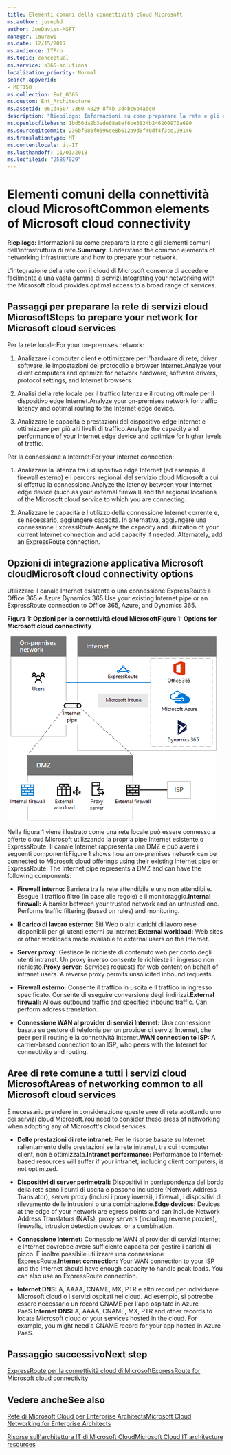 ```yaml
---
title: Elementi comuni della connettività cloud Microsoft
ms.author: josephd
author: JoeDavies-MSFT
manager: laurawi
ms.date: 12/15/2017
ms.audience: ITPro
ms.topic: conceptual
ms.service: o365-solutions
localization_priority: Normal
search.appverid:
- MET150
ms.collection: Ent_O365
ms.custom: Ent_Architecture
ms.assetid: 061d4507-7360-4029-8f4b-3d4bc6b4ade0
description: "Riepilogo: Informazioni su come preparare la rete e gli elementi comuni dell'infrastruttura di rete."
ms.openlocfilehash: 1bd56da2b3ede08a8ef6be3834b246200970a690
ms.sourcegitcommit: 236bf086f0596de8b612a9d8f40df4f3ce199146
ms.translationtype: MT
ms.contentlocale: it-IT
ms.lasthandoff: 11/01/2018
ms.locfileid: "25897029"
---
```

# <a name="common-elements-of-microsoft-cloud-connectivity"></a><span data-ttu-id="63298-103">Elementi comuni della connettività cloud Microsoft</span><span class="sxs-lookup"><span data-stu-id="63298-103">Common elements of Microsoft cloud connectivity</span></span>

 <span data-ttu-id="63298-104">**Riepilogo:** Informazioni su come preparare la rete e gli elementi comuni dell'infrastruttura di rete.</span><span class="sxs-lookup"><span data-stu-id="63298-104">**Summary:** Understand the common elements of networking infrastructure and how to prepare your network.</span></span>
  
<span data-ttu-id="63298-105">L'integrazione della rete con il cloud di Microsoft consente di accedere facilmente a una vasta gamma di servizi.</span><span class="sxs-lookup"><span data-stu-id="63298-105">Integrating your networking with the Microsoft cloud provides optimal access to a broad range of services.</span></span>
  
## <a name="steps-to-prepare-your-network-for-microsoft-cloud-services"></a><span data-ttu-id="63298-106">Passaggi per preparare la rete di servizi cloud Microsoft</span><span class="sxs-lookup"><span data-stu-id="63298-106">Steps to prepare your network for Microsoft cloud services</span></span>
<span data-ttu-id="63298-107"><a name="steps"> </a></span><span class="sxs-lookup"><span data-stu-id="63298-107"></span></span>

<span data-ttu-id="63298-108">Per la rete locale:</span><span class="sxs-lookup"><span data-stu-id="63298-108">For your on-premises network:</span></span>
  
1. <span data-ttu-id="63298-109">Analizzare i computer client e ottimizzare per l'hardware di rete, driver software, le impostazioni del protocollo e browser Internet.</span><span class="sxs-lookup"><span data-stu-id="63298-109">Analyze your client computers and optimize for network hardware, software drivers, protocol settings, and Internet browsers.</span></span>
    
2. <span data-ttu-id="63298-110">Analisi della rete locale per il traffico latenza e il routing ottimale per il dispositivo edge Internet.</span><span class="sxs-lookup"><span data-stu-id="63298-110">Analyze your on-premises network for traffic latency and optimal routing to the Internet edge device.</span></span>
    
3. <span data-ttu-id="63298-111">Analizzare le capacità e prestazioni del dispositivo edge Internet e ottimizzare per più alti livelli di traffico.</span><span class="sxs-lookup"><span data-stu-id="63298-111">Analyze the capacity and performance of your Internet edge device and optimize for higher levels of traffic.</span></span>
    
<span data-ttu-id="63298-112">Per la connessione a Internet:</span><span class="sxs-lookup"><span data-stu-id="63298-112">For your Internet connection:</span></span>
  
1. <span data-ttu-id="63298-113">Analizzare la latenza tra il dispositivo edge Internet (ad esempio, il firewall esterno) e i percorsi regionali del servizio cloud Microsoft a cui si effettua la connessione.</span><span class="sxs-lookup"><span data-stu-id="63298-113">Analyze the latency between your Internet edge device (such as your external firewall) and the regional locations of the Microsoft cloud service to which you are connecting.</span></span>
    
2. <span data-ttu-id="63298-p101">Analizzare le capacità e l'utilizzo della connessione Internet corrente e, se necessario, aggiungere capacità. In alternativa, aggiungere una connessione ExpressRoute.</span><span class="sxs-lookup"><span data-stu-id="63298-p101">Analyze the capacity and utilization of your current Internet connection and add capacity if needed. Alternately, add an ExpressRoute connection.</span></span>
    
## <a name="microsoft-cloud-connectivity-options"></a><span data-ttu-id="63298-116">Opzioni di integrazione applicativa Microsoft cloud</span><span class="sxs-lookup"><span data-stu-id="63298-116">Microsoft cloud connectivity options</span></span>
<span data-ttu-id="63298-117"><a name="steps"> </a></span><span class="sxs-lookup"><span data-stu-id="63298-117"></span></span>

<span data-ttu-id="63298-118">Utilizzare il canale Internet esistente o una connessione ExpressRoute a Office 365 e Azure Dynamics 365.</span><span class="sxs-lookup"><span data-stu-id="63298-118">Use your existing Internet pipe or an ExpressRoute connection to Office 365, Azure, and Dynamics 365.</span></span>
  
<span data-ttu-id="63298-119">**Figura 1: Opzioni per la connettività cloud Microsoft**</span><span class="sxs-lookup"><span data-stu-id="63298-119">**Figure 1: Options for Microsoft cloud connectivity**</span></span>

![Figura 1:  Opzioni per la connettività di Microsoft Cloud](media/Network-Poster/CommonElements.png)

  
<span data-ttu-id="63298-p102">Nella figura 1 viene illustrato come una rete locale può essere connesso a offerte cloud Microsoft utilizzando la propria pipe Internet esistente o ExpressRoute. Il canale Internet rappresenta una DMZ e può avere i seguenti componenti:</span><span class="sxs-lookup"><span data-stu-id="63298-p102">Figure 1 shows how an on-premises network can be connected to Microsoft cloud offerings using their existing Internet pipe or ExpressRoute. The Internet pipe represents a DMZ and can have the following components:</span></span>
  
- <span data-ttu-id="63298-p103">**Firewall interno:** Barriera tra la rete attendibile e uno non attendibile. Esegue il traffico filtro (in base alle regole) e il monitoraggio.</span><span class="sxs-lookup"><span data-stu-id="63298-p103">**Internal firewall:** A barrier between your trusted network and an untrusted one. Performs traffic filtering (based on rules) and monitoring.</span></span>
    
- <span data-ttu-id="63298-125">**Il carico di lavoro esterno:** Siti Web o altri carichi di lavoro rese disponibili per gli utenti esterni su Internet.</span><span class="sxs-lookup"><span data-stu-id="63298-125">**External workload:** Web sites or other workloads made available to external users on the Internet.</span></span>
    
- <span data-ttu-id="63298-p104">**Server proxy:** Gestisce le richieste di contenuto web per conto degli utenti intranet. Un proxy inverso consente le richieste in ingresso non richiesto.</span><span class="sxs-lookup"><span data-stu-id="63298-p104">**Proxy server:** Services requests for web content on behalf of intranet users. A reverse proxy permits unsolicited inbound requests.</span></span>
    
- <span data-ttu-id="63298-p105">**Firewall esterno:** Consente il traffico in uscita e il traffico in ingresso specificato. Consente di eseguire conversione degli indirizzi.</span><span class="sxs-lookup"><span data-stu-id="63298-p105">**External firewall:** Allows outbound traffic and specified inbound traffic. Can perform address translation.</span></span>
    
- <span data-ttu-id="63298-130">**Connessione WAN al provider di servizi Internet:** Una connessione basata su gestore di telefonia per un provider di servizi Internet, che peer per il routing e la connettività Internet.</span><span class="sxs-lookup"><span data-stu-id="63298-130">**WAN connection to ISP:** A carrier-based connection to an ISP, who peers with the Internet for connectivity and routing.</span></span>
    
## <a name="areas-of-networking-common-to-all-microsoft-cloud-services"></a><span data-ttu-id="63298-131">Aree di rete comune a tutti i servizi cloud Microsoft</span><span class="sxs-lookup"><span data-stu-id="63298-131">Areas of networking common to all Microsoft cloud services</span></span>
<span data-ttu-id="63298-132"><a name="steps"> </a></span><span class="sxs-lookup"><span data-stu-id="63298-132"></span></span>

<span data-ttu-id="63298-133">È necessario prendere in considerazione queste aree di rete adottando uno dei servizi cloud Microsoft.</span><span class="sxs-lookup"><span data-stu-id="63298-133">You need to consider these areas of networking when adopting any of Microsoft's cloud services.</span></span>
  
- <span data-ttu-id="63298-134">**Delle prestazioni di rete intranet:** Per le risorse basate su Internet rallentamento delle prestazioni se la rete intranet, tra cui i computer client, non è ottimizzata.</span><span class="sxs-lookup"><span data-stu-id="63298-134">**Intranet performance:** Performance to Internet-based resources will suffer if your intranet, including client computers, is not optimized.</span></span>
    
- <span data-ttu-id="63298-135">**Dispositivi di server perimetrali:** Dispositivi in corrispondenza del bordo della rete sono i punti di uscita e possono includere (Network Address Translator), server proxy (inclusi i proxy inversi), i firewall, i dispositivi di rilevamento delle intrusioni o una combinazione.</span><span class="sxs-lookup"><span data-stu-id="63298-135">**Edge devices:** Devices at the edge of your network are egress points and can include Network Address Translators (NATs), proxy servers (including reverse proxies), firewalls, intrusion detection devices, or a combination.</span></span>
    
- <span data-ttu-id="63298-p106">**Connessione Internet:** Connessione WAN al provider di servizi Internet e Internet dovrebbe avere sufficiente capacità per gestire i carichi di picco. È inoltre possibile utilizzare una connessione ExpressRoute.</span><span class="sxs-lookup"><span data-stu-id="63298-p106">**Internet connection:** Your WAN connection to your ISP and the Internet should have enough capacity to handle peak loads. You can also use an ExpressRoute connection.</span></span>
    
- <span data-ttu-id="63298-p107">**Internet DNS:** A, AAAA, CNAME, MX, PTR e altri record per individuare Microsoft cloud o i servizi ospitati nel cloud. Ad esempio, si potrebbe essere necessario un record CNAME per l'app ospitate in Azure PaaS.</span><span class="sxs-lookup"><span data-stu-id="63298-p107">**Internet DNS:** A, AAAA, CNAME, MX, PTR and other records to locate Microsoft cloud or your services hosted in the cloud. For example, you might need a CNAME record for your app hosted in Azure PaaS.</span></span>
    

## <a name="next-step"></a><span data-ttu-id="63298-140">Passaggio successivo</span><span class="sxs-lookup"><span data-stu-id="63298-140">Next step</span></span>

[<span data-ttu-id="63298-141">ExpressRoute per la connettività cloud di Microsoft</span><span class="sxs-lookup"><span data-stu-id="63298-141">ExpressRoute for Microsoft cloud connectivity</span></span>](expressroute-for-microsoft-cloud-connectivity.md)

## <a name="see-also"></a><span data-ttu-id="63298-142">Vedere anche</span><span class="sxs-lookup"><span data-stu-id="63298-142">See also</span></span>

<span data-ttu-id="63298-143"><a name="steps"> </a></span><span class="sxs-lookup"><span data-stu-id="63298-143"></span></span>

[<span data-ttu-id="63298-144">Rete di Microsoft Cloud per Enterprise Architects</span><span class="sxs-lookup"><span data-stu-id="63298-144">Microsoft Cloud Networking for Enterprise Architects</span></span>](microsoft-cloud-networking-for-enterprise-architects.md)
  
[<span data-ttu-id="63298-145">Risorse sull'architettura IT di Microsoft Cloud</span><span class="sxs-lookup"><span data-stu-id="63298-145">Microsoft Cloud IT architecture resources</span></span>](microsoft-cloud-it-architecture-resources.md)


